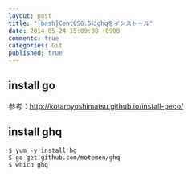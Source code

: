 ```yaml
---
layout: post
title: "[bash]CentOS6.5にghqをインストール"
date: 2014-05-24 15:09:08 +0900
comments: true
categories: Git
published: true
---
```


## install go
参考：<http://kotaroyoshimatsu.github.io/install-peco/>

## install ghq

```
$ yum -y install hg
$ go get github.com/motemen/ghq
$ which ghq
```
